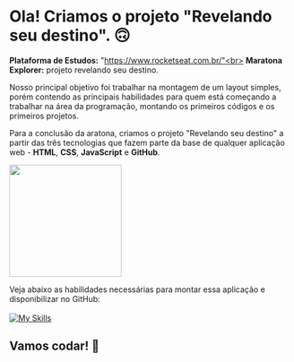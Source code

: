 # Ola! Criamos o projeto "Revelando seu destino". 🙃

<strong>Plataforma de Estudos:</strong> "https://www.rocketseat.com.br/"<br>
<strong>Maratona Explorer:</strong> projeto revelando seu destino.

Nosso principal objetivo foi trabalhar na montagem de um layout simples, porém contendo as principais habilidades para quem está começando a trabalhar na área da programação, montando os primeiros códigos e os primeiros projetos.

Para a conclusão da aratona, criamos o projeto "Revelando seu destino" a partir das três tecnologias que fazem parte da base de qualquer aplicação web - <strong>HTML</strong>, <strong>CSS</strong>, <strong>JavaScript</strong> e <strong>GitHub</strong>.

<div align="left">
<img src="https://user-images.githubusercontent.com/25811685/177082960-fda4f329-a1f1-41e6-8c93-8f286d3e4465.png" width="200px" />
</div>

Veja abaixo as habilidades necessárias para montar essa aplicação e disponibilizar no GitHub: <br/><br/>
[![My Skills](https://skillicons.dev/icons?i=html,css,js,git)](https://skillicons.dev)

## Vamos codar! 🚀
